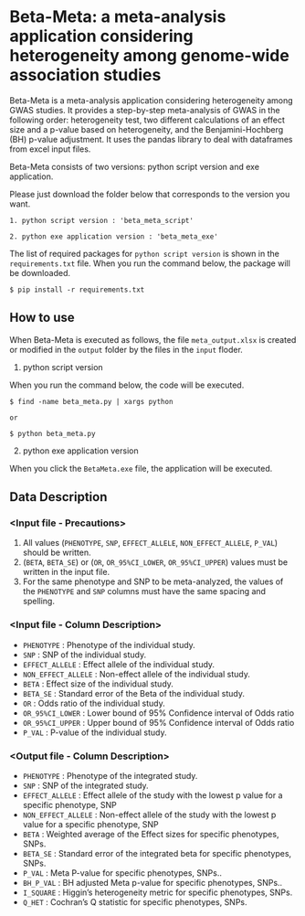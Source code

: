 # Beta-Meta: a meta-analysis application considering heterogeneity among genome-wide association studies

Beta-Meta is a meta-analysis application considering heterogeneity among GWAS studies. It provides a step-by-step meta-analysis of GWAS in the following order: heterogeneity test, two different calculations of an effect size and a p-value based on heterogeneity, and the Benjamini-Hochberg (BH) p-value adjustment. It uses the pandas library to deal with dataframes from excel input files.

Beta-Meta consists of two versions: python script version and exe application.

Please just download the folder below that corresponds to the version you want.
	
	1. python script version : 'beta_meta_script'
	
	2. python exe application version : 'beta_meta_exe'

The list of required packages for `python script version` is shown in the `requirements.txt` file. When you run the command below, the package will be downloaded.

	$ pip install -r requirements.txt

## How to use

When Beta-Meta is executed as follows, the file `meta_output.xlsx` is created or modified in the `output` folder by the files in the `input` floder.

1. python script version

When you run the command below, the code will be executed.

	$ find -name beta_meta.py | xargs python

	or

	$ python beta_meta.py

2. python exe application version

When you click the `BetaMeta.exe` file, the application will be executed. 


## Data Description

### <Input file - Precautions>
1. All values (`PHENOTYPE`, `SNP`, `EFFECT_ALLELE`, `NON_EFFECT_ALLELE`, `P_VAL`) should be written.
2. (`BETA`, `BETA_SE`) or (`OR`, `OR_95%CI_LOWER`, `OR_95%CI_UPPER`) values must be written in the input file.
3. For the same phenotype and SNP to be meta-analyzed, the values of the `PHENOTYPE` and `SNP` columns must have the same spacing and spelling.


### <Input file - Column Description>

* `PHENOTYPE` : Phenotype of the individual study.	
* `SNP` : SNP of the individual study.
* `EFFECT_ALLELE` : Effect allele of the individual study.	
* `NON_EFFECT_ALLELE` : Non-effect allele of the individual study.	
* `BETA` : Effect size of the individual study.	
* `BETA_SE` : Standard error of the Beta of the individual study.	
* `OR` : Odds ratio of the individual study.	
* `OR_95%CI_LOWER` : Lower bound of 95% Confidence interval of Odds ratio	
* `OR_95%CI_UPPER` : Upper bound of 95% Confidence interval of Odds ratio  	
* `P_VAL` : P-value of the individual study.

### <Output file - Column Description>
	
* `PHENOTYPE` : Phenotype of the integrated study.
* `SNP` : SNP of the integrated study.
* `EFFECT_ALLELE` : Effect allele of the study with the lowest p value for a specific phenotype, SNP
* `NON_EFFECT_ALLELE` : Non-effect allele of the study with the lowest p value for a specific phenotype, SNP
* `BETA` : Weighted average of the Effect sizes for specific phenotypes, SNPs.
* `BETA_SE` : Standard error of the integrated beta for specific phenotypes, SNPs.
* `P_VAL` : Meta P-value for specific phenotypes, SNPs..
* `BH_P_VAL` : BH adjusted Meta p-value for specific phenotypes, SNPs..
* `I_SQUARE` : Higgin’s heterogeneity metric for specific phenotypes, SNPs.
* `Q_HET` : Cochran’s Q statistic for specific phenotypes, SNPs.

